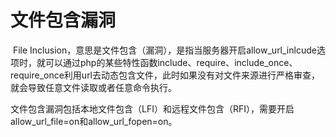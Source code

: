 # 文件包含漏洞

​		File Inclusion，意思是文件包含（漏洞），是指当服务器开启allow_url_inlcude选项时，就可以通过php的某些特性函数include、require、include_once、require_once利用url去动态包含文件，此时如果没有对文件来源进行严格审查，就会导致任意文件读取或者任意命令执行。

​		文件包含漏洞包括本地文件包含（LFI）和远程文件包含（RFI），需要开启allow_url_file=on和allow_url_fopen=on。